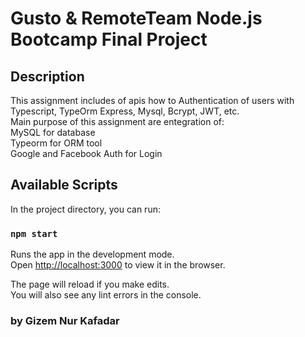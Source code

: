 # Gusto & RemoteTeam Node.js Bootcamp Final Project 

## Description
This assignment includes of apis how to Authentication of users with Typescript, TypeOrm Express, Mysql, Bcrypt, JWT, etc.<br>
Main purpose of this assignment are entegration of:<br>
MySQL for database<br>
Typeorm for ORM tool<br>
Google and Facebook Auth for Login<br>

## Available Scripts

In the project directory, you can run:

### `npm start`

Runs the app in the development mode.<br>
Open [http://localhost:3000](http://localhost:3000) to view it in the browser.

The page will reload if you make edits.<br>
You will also see any lint errors in the console.

### by Gizem Nur Kafadar